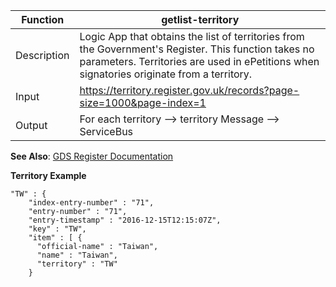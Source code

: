 | **Function** | **getlist-territory**                                                   |
|--------------|-------------------------------------------------------------------------|
| Description  | Logic App that obtains the list of territories from the Government's Register.  This function takes no parameters.  Territories are used in ePetitions when signatories originate from a territory.
| Input        | <https://territory.register.gov.uk/records?page-size=1000&page-index=1> |
| Output       | For each territory --> territory Message --> ServiceBus                     |

**See Also**: [GDS Register Documentation](https://registers-docs.cloudapps.digital/#api-documentation-for-registers)

**Territory Example**

```
"TW" : {
    "index-entry-number" : "71",
    "entry-number" : "71",
    "entry-timestamp" : "2016-12-15T12:15:07Z",
    "key" : "TW",
    "item" : [ {
      "official-name" : "Taiwan",
      "name" : "Taiwan",
      "territory" : "TW"
    }
```